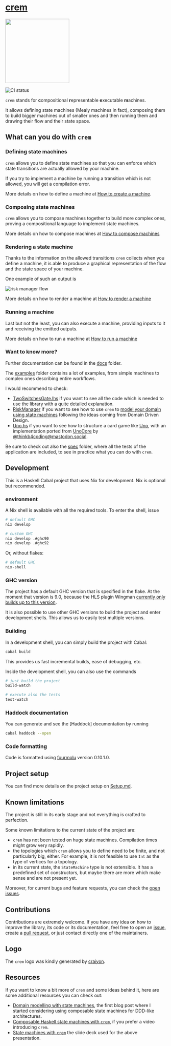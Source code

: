 # [crem](https://github.com/tweag/crem)

<img src="https://raw.githubusercontent.com/tweag/crem/main/logo/crem-transparent.png" width="200">

![CI status](https://github.com/tweag/crem/actions/workflows/ci.yml/badge.svg)

`crem` stands for **c**ompositional **r**epresentable **e**xecutable **m**achines.

It allows defining state machines (Mealy machines in fact), composing them to build bigger machines out of smaller ones and then running them and drawing their flow and their state space.

## What can you do with `crem`

### Defining state machines

`crem` allows you to define state machines so that you can enforce which state transitions are actually allowed by your machine.

If you try to implement a machine by running a transition which is not allowed, you will get a compilation error.

More details on how to define a machine at [How to create a machine](/docs/how-to-create-a-machine.md).

### Composing state machines

`crem` allows you to compose machines together to build more complex ones, proving a compositional language to implement state machines.

More details on how to compose machines at [How to compose machines](/docs/how-to-compose-machines.md)

### Rendering a state machine

Thanks to the information on the allowed transitions `crem` collects when you define a machine, it is able to produce a graphical representation of the flow and the state space of your machine.

One example of such an output is

![risk manager flow](https://mermaid.ink/svg/pako:eNqlVF1PwjAU_SvkPmkyCGCBbQ8mCvqkxkj0wSwhzXad1a4lXUdAsv9u9-HcCMgMfepOz73n3PbubsGXAYILsaYaZ4yGikbd1dATHbNysEPDUGGY7bYFnK0KXDzIGdX0BZXG9b7zqeQcfY3Bc4yqJfVOUjFDTRmPb5mK9eGQJ_SRrTCYKgyYvk4U0iQTORJWKV1x_renenmdbvfyxMqa1EMJ29ffLvGpt7TfzyH3R--0hZ1_5E7rzbqUnPmbeqcWyOLsvMH-bepMqOAUJ2WGhn5DQckPY4VJ0VCp0MWciZDjYwXs8bqjXlHrOpEvhU91XaSEdmupOcrSlSywIEIVURaY3ztP4oF-xwg9cM02oOrTA0-khpcsA6N4Y95CKnDfKI_RAppoOd8IH1ytEvwhlSOiYi2peJWy8Q3uFtbgkv6oN7ZtZ0xscjEZWbABdziY9IjjODaZkMFw0HdIasFXHt_vGQrmFu6LkZRPpvQbS36R_g)

More details on how to render a machine at [How to render a machine](/docs/how-to-render-a-machine.md)

### Running a machine

Last but not the least, you can also execute a machine, providing inputs to it and receiving the emitted outputs.

More details on how to run a machine at [How to run a machine](/docs/how-to-run-a-machine.md)

### Want to know more?

Further documentation can be found in the [docs](/docs) folder.

The [examples](/examples) folder contains a lot of examples, from simple machines to complex ones describing entire workflows.

I would recommend to check:

- [TwoSwitchesGate.lhs](/examples/Crem/Example/TwoSwitchesGate.lhs) if you want to see all the code which is needed to use the library with a quite detailed explanation.
- [RiskManager](/examples/Crem/Example/RiskManager/) if you want to see how to use `crem` to [model your domain using state machines](http://marcosh.github.io/post/2021/10/27/ddd-state-machines.html) following the ideas coming from Domain Driven Design.
- [Uno.hs](/examples/Crem/Example/Uno.hs) if you want to see how to structure a card game like [Uno](https://en.wikipedia.org/wiki/Uno_(card_game)), with an implementation ported from [UnoCore](https://github.com/thinkbeforecoding/UnoCore/blob/solution/Uno/Game.fs) by [@thinkb4coding@mastodon.social](https://functional.cafe/@thinkb4coding@mastodon.social).

Be sure to check out also the [spec](/spec) folder, where all the tests of the application are included, to see in practice what you can do with `crem`.

## Development

This is a Haskell Cabal project that uses Nix for development. Nix is optional but recommended.

### environment

A Nix shell is available with all the required tools. To enter the shell, issue

```sh
# default GHC
nix develop

# custom GHC
nix develop .#ghc90
nix develop .#ghc92
```

Or, without flakes:

```sh
# default GHC
nix-shell
```

### GHC version

The project has a default GHC version that is specified in the flake. At the moment that version is 9.0, because the HLS plugin Wingman [currently only builds up to this version](https://github.com/haskell/haskell-language-server/issues/2971).

It is also possible to use other GHC versions to build the project and enter development shells. This allows us to easily test multiple versions.

### Building

In a development shell, you can simply build the project with Cabal:

```sh
cabal build
```

This provides us fast incremental builds, ease of debugging, etc.

Inside the development shell, you can also use the commands

```sh
# just build the project
build-watch

# execute also the tests
test-watch
```

### Haddock documentation

You can generate and see the [Haddock] documentation by running

```sh
cabal haddock --open
```

### Code formatting

Code is formatted using [fourmolu](https://github.com/fourmolu/fourmolu) version 0.10.1.0.

## Project setup

You can find more details on the project setup on [Setup.md](/Setup.md).

## Known limitations

The project is still in its early stage and not everything is crafted to perfection.

Some known limitations to the current state of the project are:
- `crem` has not been tested on huge state machines. Compilation times might grow very rapidly.
- the topologies which `crem` allows you to define need to be finite, and not particularly big, either. For example, it is not feasible to use `Int` as the type of vertices for a topology.
- in its current state, the `StateMachine` type is not extensible. It has a predefined set of constructors, but maybe there are more which make sense and are not present yet.

Moreover, for current bugs and feature requests, you can check the [open issues](https://github.com/tweag/crem/issues).

## Contributions

Contributions are extremely welcome. If you have any idea on how to improve the library, its code or its documentation, feel free to open an [issue](https://github.com/tweag/crem/issues), create a [pull request](https://github.com/tweag/crem/pulls), or just contact directly one of the maintainers.

## Logo

The `crem` logo was kindly generated by [craiyon](https://www.craiyon.com/).

## Resources

If you want to know a bit more of `crem` and some ideas behind it, here are some additional resources you can check out:

- [Domain modelling with state machines](http://marcosh.github.io/post/2021/10/27/ddd-state-machines.html), the first blog post where I started considering using composable state machines for DDD-like architectures.
- [Composable Haskell state machines with `crem`](https://www.youtube.com/watch?v=cvbOG1I6wrU), if you prefer a video introducing `crem`.
- [State machines with `crem`](https://hackmd.io/@CJO5VbycTsyzjGBytbwezQ/rkJliIjRj#/) the slide deck used for the above presentation.
